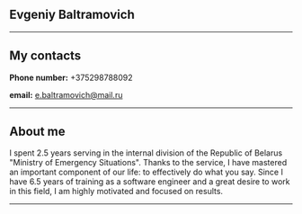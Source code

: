 ## Evgeniy Baltramovich
___
## My contacts

**Phone number:** +375298788092

**email:** e.baltramovich@mail.ru
___


## About me

I spent 2.5 years serving in the internal division of the Republic of Belarus "Ministry of Emergency Situations". Thanks to the service, I have mastered an important component of our life: to effectively do what you say. Since I have 6.5 years of training as a software engineer and a great desire to work in this field, I am highly motivated and focused on results.

___